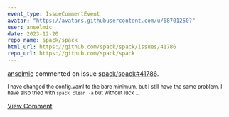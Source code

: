 ```yaml
---
event_type: IssueCommentEvent
avatar: "https://avatars.githubusercontent.com/u/68701250?"
user: anselmic
date: 2023-12-20
repo_name: spack/spack
html_url: https://github.com/spack/spack/issues/41786
repo_url: https://github.com/spack/spack
---
```


<a href='https://github.com/anselmic' target='_blank'>anselmic</a> commented on issue <a href='https://github.com/spack/spack/issues/41786' target='_blank'>spack/spack#41786</a>.

<small>I have changed the config.yaml to the bare minimum, but I still have the same problem. I have also tried with `spack clean -a` but without luck...</small>

<a href='https://github.com/spack/spack/issues/41786' target='_blank'>View Comment</a>